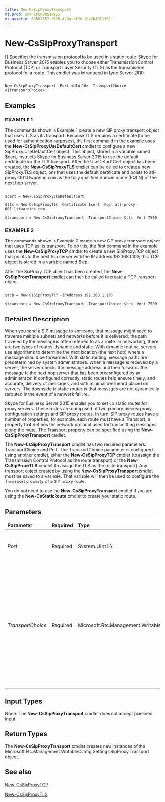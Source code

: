 ```yaml
---
title: New-CsSipProxyTransport
ms.prod: SKYPEFORBUSINESS
ms.assetid: 68587257-d666-429a-bf2d-f8a2b46f1f09
---
```



# New-CsSipProxyTransport
[]
Specifies the transmission protocol to be used in a static route. Skype for Business Server 2015 enables you to choose either Transmission Control Protocol (TCP) or Transport Layer Security (TLS) as the transmission protocol for a route. This cmdlet was introduced in Lync Server 2010.
  
    
    


```

New-CsSipProxyTransport -Port <UInt16> -TransportChoice <ITransportChoice>

```


## Examples


  
    
    

### EXAMPLE 1

The commands shown in Example 1 create a new SIP proxy transport object that uses TLS as its transport. Because TLS requires a certificate (to be used for authentication purposes), the first command in the example uses the **New-CsSipProxyUseDefaultCert** cmdlet to configure a new SipProxy.UseDefaultCert object. This object, stored in a variable named $cert, instructs Skype for Business Server 2015 to use the default certificate for the TLS transport. After the UseDefaultCert object has been created, the **New-CsSipProxyTLS** cmdlet can be called to create a new SipProxy.TLS object, one that uses the default certificate and points to atl-proxy-001.litwareinc.com as the fully qualified domain name (FQDN) of the next hop server.
  
    
    

```

$cert = New-CsSipProxyUseDefaultCert

$tls = New-CsSipProxyTLS -Certificate $cert -Fqdn atl-proxy-001.litwareinc.com

$transport = New-CsSipProxyTransport -TransportChoice $tls -Port 7500

```


### EXAMPLE 2

The commands shown in Example 2 create a new SIP proxy transport object that uses TCP as its transport. To do this, the first command in the example uses the **New-CsSipProxyTCP** cmdlet to create a new SipProxy.TCP object that points to the next hop server with the IP address 192.168.1.100; this TCP object is stored in a variable named $tcp.
  
    
    
After the SipProxy.TCP object has been created, the **New-CsSipProxyTransport** cmdlet can then be called to create a TCP transport object.
  
    
    



```

$tcp = New-CsSipProxyTCP -IPAddress 192.168.1.100

$transport = New-CsSipProxyTransport -TransportChoice $tcp -Port 7500
```


## Detailed Description

When you send a SIP message to someone, that message might need to traverse multiple subnets and networks before it is delivered; the path traveled by the message is often referred to as a route. In networking, there are two types of routes: dynamic and static. With dynamic routing, servers use algorithms to determine the next location (the next hop) where a message should be forwarded. With static routing, message paths are predetermined by system administrators. When a message is received by a server, the server checks the message address and then forwards the message to the next hop server that has been preconfigured by an administrator. If configured correctly, static routes help ensure timely, and accurate, delivery of messages, and with minimal overheard placed on servers. The downside to static routes is that messages are not dynamically rerouted in the event of a network failure.
  
    
    
Skype for Business Server 2015 enables you to set up static routes for proxy servers. These routes are composed of two primary pieces: proxy configuration settings and SIP proxy routes. In turn, SIP proxy routes have a number of properties; for example, each route must have a Transport, a property that defines the network protocol used for transmitting messages along the route. The Transport property can be specified using the **New-CsSipProxyTransport** cmdlet.
  
    
    
The **New-CsSipProxyTransport** cmdlet has two required parameters: TransportChoice and Port. The TransportChoice parameter is configured using another cmdlet, either the **New-CsSipProxyTCP** cmdlet (to assign the Transmission Control Protocol as the route transport) or the **New-CsSipProxyTLS** cmdlet (to assign the TLS as the route transport). Any transport object created by using the **New-CsSipProxyTransport** cmdlet must be saved to a variable. That variable will then be used to configure the Transport property of a SIP proxy route.
  
    
    
You do not need to use the **New-CsSipProxyTransport** cmdlet if you are using the **New-CsStaticRoute** cmdlet to create your static route.
  
    
    

## Parameters



|**Parameter**|**Required**|**Type**|**Description**|
|:-----|:-----|:-----|:-----|
| _Port_ <br/> |Required  <br/> |System.UInt16  <br/> |Port number used for SIP routing. For example: -Port 7742.  <br/> |
| _TransportChoice_ <br/> |Required  <br/> |Microsoft.Rtc.Management.WritableConfig.Settings.SipProxy.ITransportChoice  <br/> |Indicates the transmission protocol (TCP or TLS) to be used on the static route. To use the TCP protocol, create a transport object by using the **New-CsSipProxyTCP** cmdlet. To use the TLS protocol, create a transport object by using the **New-CsSipProxyTLS** cmdlet. <br/> |
   

## Input Types

None. The **New-CsSipProxyTransport** cmdlet does not accept pipelined input.
  
    
    

## Return Types

The **New-CsSipProxyTransport** cmdlet creates new instances of the Microsoft.Rtc.Management.WritableConfig.Settings.SipProxy.Transport object.
  
    
    

## See also


#### 


  
    
    
 [New-CsSipProxyTCP](new-cssipproxytcp.md)
  
    
    
 [New-CsSipProxyTLS](new-cssipproxytls.md)
